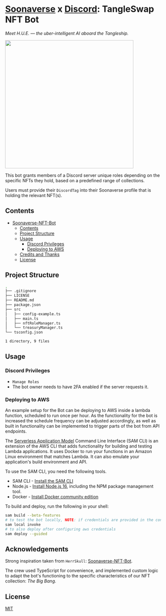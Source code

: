 # [Soonaverse](https://soonaverse.com/collection/0x287eb6a8c83a352debe57bf0f3a96f30ff734825) x [Discord](http://chat.tangleswap.exchange): TangleSwap NFT Bot

*Meet H.U.E. — the uber-intelligent AI aboard the Tangleship.*

<img src="https://github.com/TangleSwap/soonaverse-nft-bot/blob/main/src/HUE.png?raw=true" width="415">

This bot grants members of a Discord server unique roles depending on the specific NFTs they hold, based on a predefined range of collections.

Users must provide their `DiscordTag` into their Soonaverse profile that is holding the relevant NFT(s).

## Contents

- [Soonaverse-NFT-Bot](#soonaverse-x-discord-tangleswap-nft-bot)
  - [Contents](#contents)
  - [Project Structure](#project-structure)
  - [Usage](#usage)
    - [Discord Privileges](#discord-privileges)
    - [Deploying to AWS](#deploying-to-aws)
  - [Credits and Thanks](#credits-and-thanks)
  - [License](#license)

## Project Structure

```bash
.
├── .gitignore
├── LICENSE
├── README.md
├── package.json
├── src
│   ├── config-example.ts
│   ├── main.ts
│   ├── nftRoleManager.ts
│   └── treasuryManager.ts
└── tsconfig.json

1 directory, 9 files

```

## Usage

### Discord Privileges

- `Manage Roles`
- The bot owner needs to have 2FA enabled if the server requests it.

### Deploying to AWS

An example setup for the Bot can be deploying to AWS inside a lambda function, scheduled to run once per hour. As the functionality for the bot is increased the schedule frequency can be adjusted accordingly, as well as built in functionality can be implemented to trigger parts of the bot from API endpoints.

The [Serverless Application Model](https://github.com/aws/serverless-application-model) Command Line Interface (SAM CLI) is an extension of the AWS CLI that adds functionality for building and testing Lambda applications. It uses Docker to run your functions in an Amazon Linux environment that matches Lambda. It can also emulate your application's build environment and API.

To use the SAM CLI, you need the following tools.

- SAM CLI - [Install the SAM CLI](https://docs.aws.amazon.com/serverless-application-model/latest/developerguide/serverless-sam-cli-install.html)
- Node.js - [Install Node.js 16](https://nodejs.org/en/), including the NPM package management tool.
- Docker - [Install Docker community edition](https://hub.docker.com/search/?type=edition&offering=community)

To build and deploy, run the following in your shell:

```bash
sam build --beta-features
# to test the bot locally, NOTE: if credentials are provided in the config file this will run the bot
sam local invoke
# to also deploy after configuring aws credentials
sam deploy --guided
```

## Acknowledgements

Strong inspiration taken from `HerrSkull`: [Soonaverse-NFT-Bot](https://github.com/HerrSkull/Soonaverse-NFT-Bot).

The crew used TypeScript for convenience, and implemented custom logic to adapt the bot's functioning to the specific characteristics of our NFT collection: *The Big Bang*.

## License

[MIT](/soonaverse-nft-bot/blob/main/LICENSE)
